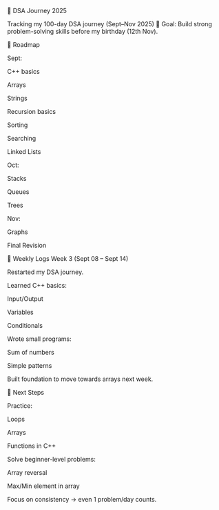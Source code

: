 🧩 DSA Journey 2025

Tracking my 100-day DSA journey (Sept–Nov 2025) 🚀
Goal: Build strong problem-solving skills before my birthday (12th Nov).

📅 Roadmap

Sept:

C++ basics

Arrays

Strings

Recursion basics

Sorting

Searching

Linked Lists

Oct:

Stacks

Queues

Trees

Nov:

Graphs

Final Revision

📅 Weekly Logs
Week 3 (Sept 08 – Sept 14)

Restarted my DSA journey.

Learned C++ basics:

Input/Output

Variables

Conditionals

Wrote small programs:

Sum of numbers

Simple patterns

Built foundation to move towards arrays next week.

🎯 Next Steps

Practice:

Loops

Arrays

Functions in C++

Solve beginner-level problems:

Array reversal

Max/Min element in array

Focus on consistency → even 1 problem/day counts.